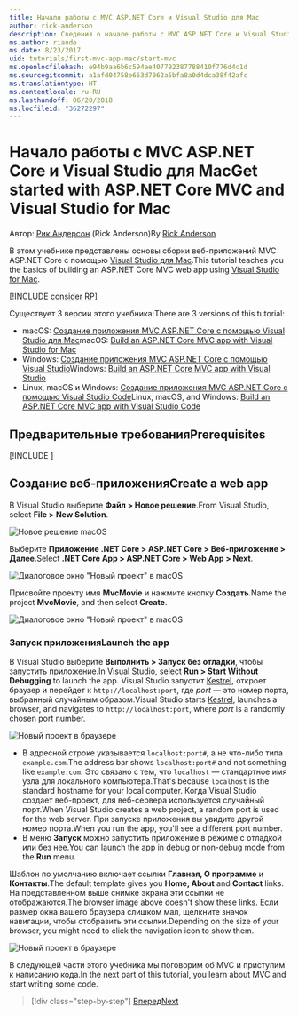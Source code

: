 ```yaml
---
title: Начало работы с MVC ASP.NET Core и Visual Studio для Mac
author: rick-anderson
description: Сведения о начале работы с MVC ASP.NET Core и Visual Studio
ms.author: riande
ms.date: 8/23/2017
uid: tutorials/first-mvc-app-mac/start-mvc
ms.openlocfilehash: e94b9aa6b6c594ae407792387788410f776d4c1d
ms.sourcegitcommit: a1afd04758e663d7062a5bfa8a0d4dca38f42afc
ms.translationtype: HT
ms.contentlocale: ru-RU
ms.lasthandoff: 06/20/2018
ms.locfileid: "36272297"
---
```

# <a name="get-started-with-aspnet-core-mvc-and-visual-studio-for-mac"></a><span data-ttu-id="01e9f-103">Начало работы с MVC ASP.NET Core и Visual Studio для Mac</span><span class="sxs-lookup"><span data-stu-id="01e9f-103">Get started with ASP.NET Core MVC and Visual Studio for Mac</span></span>

<span data-ttu-id="01e9f-104">Автор: [Рик Андерсон](https://twitter.com/RickAndMSFT) (Rick Anderson)</span><span class="sxs-lookup"><span data-stu-id="01e9f-104">By [Rick Anderson](https://twitter.com/RickAndMSFT)</span></span>

<span data-ttu-id="01e9f-105">В этом учебнике представлены основы сборки веб-приложений MVC ASP.NET Core с помощью [Visual Studio для Mac](https://www.visualstudio.com/vs/visual-studio-mac/).</span><span class="sxs-lookup"><span data-stu-id="01e9f-105">This tutorial teaches you the basics of building an ASP.NET Core MVC web app using [Visual Studio for Mac](https://www.visualstudio.com/vs/visual-studio-mac/).</span></span> 

[!INCLUDE [consider RP](../../includes/razor.md)]

<span data-ttu-id="01e9f-106">Существует 3 версии этого учебника:</span><span class="sxs-lookup"><span data-stu-id="01e9f-106">There are 3 versions of this tutorial:</span></span>

* <span data-ttu-id="01e9f-107">macOS: [Создание приложения MVC ASP.NET Core с помощью Visual Studio для Mac](xref:tutorials/first-mvc-app-mac/start-mvc)</span><span class="sxs-lookup"><span data-stu-id="01e9f-107">macOS: [Build an ASP.NET Core MVC app with Visual Studio for Mac](xref:tutorials/first-mvc-app-mac/start-mvc)</span></span>
* <span data-ttu-id="01e9f-108">Windows: [Создание приложения MVC ASP.NET Core с помощью Visual Studio](xref:tutorials/first-mvc-app/start-mvc)</span><span class="sxs-lookup"><span data-stu-id="01e9f-108">Windows: [Build an ASP.NET Core MVC app with Visual Studio](xref:tutorials/first-mvc-app/start-mvc)</span></span>
* <span data-ttu-id="01e9f-109">Linux, macOS и Windows: [Создание приложения MVC ASP.NET Core с помощью Visual Studio Code](xref:tutorials/first-mvc-app-xplat/start-mvc)</span><span class="sxs-lookup"><span data-stu-id="01e9f-109">Linux, macOS, and Windows: [Build an ASP.NET Core MVC app with Visual Studio Code](xref:tutorials/first-mvc-app-xplat/start-mvc)</span></span>

## <a name="prerequisites"></a><span data-ttu-id="01e9f-110">Предварительные требования</span><span class="sxs-lookup"><span data-stu-id="01e9f-110">Prerequisites</span></span>

[!INCLUDE [](~/includes/net-core-prereqs-macos.md)]

## <a name="create-a-web-app"></a><span data-ttu-id="01e9f-111">Создание веб-приложения</span><span class="sxs-lookup"><span data-stu-id="01e9f-111">Create a web app</span></span>

<span data-ttu-id="01e9f-112">В Visual Studio выберите **Файл > Новое решение**.</span><span class="sxs-lookup"><span data-stu-id="01e9f-112">From Visual Studio, select **File > New Solution**.</span></span>

![Новое решение macOS](../first-web-api-mac/_static/sln.png)

<span data-ttu-id="01e9f-114">Выберите **Приложение .NET Core > ASP.NET Core > Веб-приложение > Далее**.</span><span class="sxs-lookup"><span data-stu-id="01e9f-114">Select **.NET Core App >  ASP.NET Core > Web App > Next**.</span></span>

![Диалоговое окно "Новый проект" в macOS](start-mvc/1.png)

<span data-ttu-id="01e9f-116">Присвойте проекту имя **MvcMovie** и нажмите кнопку **Создать**.</span><span class="sxs-lookup"><span data-stu-id="01e9f-116">Name the project **MvcMovie**, and then select **Create**.</span></span>

![Диалоговое окно "Новый проект" в macOS](start-mvc/2.png)

### <a name="launch-the-app"></a><span data-ttu-id="01e9f-118">Запуск приложения</span><span class="sxs-lookup"><span data-stu-id="01e9f-118">Launch the app</span></span>

<span data-ttu-id="01e9f-119">В Visual Studio выберите **Выполнить > Запуск без отладки**, чтобы запустить приложение.</span><span class="sxs-lookup"><span data-stu-id="01e9f-119">In Visual Studio, select **Run > Start Without Debugging** to launch the app.</span></span> <span data-ttu-id="01e9f-120">Visual Studio запустит [Kestrel](xref:fundamentals/servers/index#kestrel), откроет браузер и перейдет к `http://localhost:port`, где *port* — это номер порта, выбранный случайным образом.</span><span class="sxs-lookup"><span data-stu-id="01e9f-120">Visual Studio starts [Kestrel](xref:fundamentals/servers/index#kestrel), launches a browser, and navigates to `http://localhost:port`, where *port* is a randomly chosen port number.</span></span>

![Новый проект в браузере](start-mvc/b1.png)

* <span data-ttu-id="01e9f-122">В адресной строке указывается `localhost:port#`, а не что-либо типа `example.com`.</span><span class="sxs-lookup"><span data-stu-id="01e9f-122">The address bar shows `localhost:port#` and not something like `example.com`.</span></span> <span data-ttu-id="01e9f-123">Это связано с тем, что `localhost` — стандартное имя узла для локального компьютера.</span><span class="sxs-lookup"><span data-stu-id="01e9f-123">That's because `localhost` is the standard hostname for your local computer.</span></span> <span data-ttu-id="01e9f-124">Когда Visual Studio создает веб-проект, для веб-сервера используется случайный порт.</span><span class="sxs-lookup"><span data-stu-id="01e9f-124">When Visual Studio creates a web project, a random port is used for the web server.</span></span> <span data-ttu-id="01e9f-125">При запуске приложения вы увидите другой номер порта.</span><span class="sxs-lookup"><span data-stu-id="01e9f-125">When you run the app, you'll see a different port number.</span></span>
* <span data-ttu-id="01e9f-126">В меню **Запуск** можно запустить приложение в режиме с отладкой или без нее.</span><span class="sxs-lookup"><span data-stu-id="01e9f-126">You can launch the app in debug or non-debug mode from the **Run** menu.</span></span>

<span data-ttu-id="01e9f-127">Шаблон по умолчанию включает ссылки **Главная, О программе** и **Контакты**.</span><span class="sxs-lookup"><span data-stu-id="01e9f-127">The default template gives you **Home, About** and **Contact** links.</span></span> <span data-ttu-id="01e9f-128">На представленном выше снимке экрана эти ссылки не отображаются.</span><span class="sxs-lookup"><span data-stu-id="01e9f-128">The browser image above doesn't show these links.</span></span> <span data-ttu-id="01e9f-129">Если размер окна вашего браузера слишком мал, щелкните значок навигации, чтобы отобразить эти ссылки.</span><span class="sxs-lookup"><span data-stu-id="01e9f-129">Depending on the size of your browser, you might need to click the navigation icon to show them.</span></span>

![Новый проект в браузере](start-mvc/b2.png)

<span data-ttu-id="01e9f-131">В следующей части этого учебника мы поговорим об MVC и приступим к написанию кода.</span><span class="sxs-lookup"><span data-stu-id="01e9f-131">In the next part of this tutorial, you learn about MVC and start writing some code.</span></span>

> [!div class="step-by-step"]
> [<span data-ttu-id="01e9f-132">Вперед</span><span class="sxs-lookup"><span data-stu-id="01e9f-132">Next</span></span>](adding-controller.md)  
